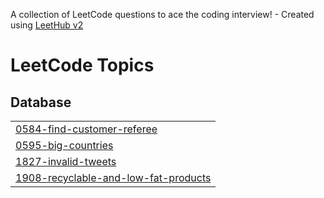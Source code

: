 A collection of LeetCode questions to ace the coding interview! - Created using [LeetHub v2](https://github.com/arunbhardwaj/LeetHub-2.0)
<!---LeetCode Topics Start-->
# LeetCode Topics
## Database
|  |
| ------- |
| [0584-find-customer-referee](https://github.com/yash88990/Leetcode-top-50-SQL-problems/tree/master/0584-find-customer-referee) |
| [0595-big-countries](https://github.com/yash88990/Leetcode-top-50-SQL-problems/tree/master/0595-big-countries) |
| [1827-invalid-tweets](https://github.com/yash88990/Leetcode-top-50-SQL-problems/tree/master/1827-invalid-tweets) |
| [1908-recyclable-and-low-fat-products](https://github.com/yash88990/Leetcode-top-50-SQL-problems/tree/master/1908-recyclable-and-low-fat-products) |
<!---LeetCode Topics End-->